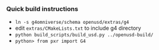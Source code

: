 
### Quick build instructions

* `ln -s g4omniverse/schema openusd/extras/g4`
* edit `extras/CMakeLists.txt` to include g4 directory
* `python build_scripts/build_usd.py ../openusd-build/`
* `python> from pxr import G4`
